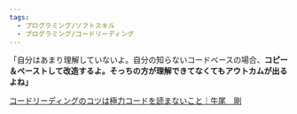 ```yaml
---
tags:
  - プログラミング/ソフトスキル
  - プログラミング/コードリーディング
---
```

「自分はあまり理解していないよ。自分の知らないコードベースの場合、**コピー＆ペーストして改造するよ。そっちの方が理解できてなくてもアウトカムが出るよね」**

[コードリーディングのコツは極力コードを読まないこと｜牛尾　剛](https://note.com/simplearchitect/n/n8cd219056536)